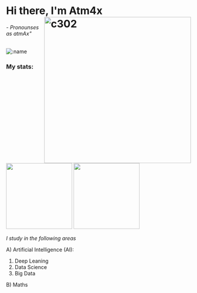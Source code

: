 <h1>Hi there, I'm Atm4x

<img align="right" src="https://counter.seku.su/c302?" alt="c302" width='400px'/>
<h6>
- Pronounses as atmAx"
</h6>
</h1>

<img src="https://count.getloli.com/get/@Atm4x?theme=rule34" alt=":name" />


<div align="left">
<h3>My stats:</h3>
<img height=180 src="https://github-readme-stats.vercel.app/api?username=Atm4x&theme=aura_dark&locale=en&hide_border=true&include_orgs=True&show_icons=True&role=OWNER,ORGANIZATION_MEMBER,COLLABORATOR"/>
<img height=180 src="https://github-readme-stats.vercel.app/api/top-langs/?username=Atm4x&theme=aura_dark&layout=compact&include_orgs=True&hide_border=true&locale=en&include_all_commits=True&show_icons=True"/>
<p><em>I study in the following areas</em></p>

A) Artificial Intelligence (AI):

  1. Deep Leaning
  2. Data Science
  3. Big Data
  
B) Maths
</div>
